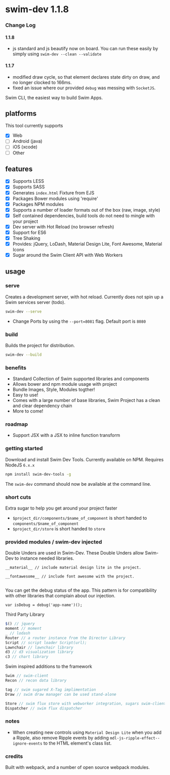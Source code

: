 # swim-dev 1.1.8

### Change Log

#### 1.1.8

* js standard and js beautify now on board. You can run these easily by simply using `swim-dev --clean --validate`

#### 1.1.7

* modified draw cycle, so that element declares state dirty on draw, and no longer clocked to 166ms.
* fixed an issue where our provided `debug` was messing with `SocketJS`. 

Swim CLI, the easiest way to build Swim Apps.

## platforms

This tool currently supports 

- [x] Web
- [ ] Android (java)
- [ ] iOS (xcode)
- [ ] Other

## features

- [x] Supports LESS
- [x] Supports SASS
- [x] Generates `index.html` Fixture from EJS
- [x] Packages Bower modules using 'require'
- [x] Packages NPM modules
- [x] Supports a number of loader formats out of the box (raw, image, style)
- [x] Self contained dependencies, build tools do not need to mingle with your project
- [x] Dev server with Hot Reload (no browser refresh)
- [x] Support for ES6
- [x] Tree Shaking
- [x] Provides: jQuery, LoDash, Material Design Lite, Font Awesome, Material Icons
- [x] Sugar around the Swim Client API with Web Workers

## usage

### serve

Creates a development server, with hot reload. Currently does not spin up a Swim services server (todo).

```bash
swim-dev --serve
```

* Change Ports by using the `--port=8081` flag. Default port is `8080`

### build

Builds the project for distribution.

```bash
swim-dev --build
```

### benefits

* Standard Collection of Swim supported libraries and components
* Allows bower and npm module usage with project
* Bundle Images, Style, Modules togther!
* Easy to use!
* Comes with a large number of base libraries, Swim Project has a clean and clear dependency chain
* More to come!

### roadmap

* Support JSX with a JSX to inline function transform

### getting started

Download and install Swim Dev Tools. Currently available on NPM. Requires NodeJS `6.x.x`

```bash
npm install swim-dev-tools -g
```

The `swim-dev` command should now be available at the command line.

### short cuts

Extra sugar to help you get around your project faster

* `$project_dir/components/$name_of_component` is short handed to `components/$name_of_component`
* `$project_dir/store` is short handed to `store`

### provided modules / swim-dev injected

Double Unders are used in Swim-Dev. These Double Unders allow Swim-Dev to instance needed libraries.

```
__material__ // include material design lite in the project.

__fontawesome__ // include font awesome with the project.


```

You can get the debug status of the app. This pattern is for compatibility with other libraries that complain about our injection.

```
var isDebug = debug('app-name')();
```

Third Party Library

```javascript
$() // jquery
moment // moment
_ // lodash
Router // a router instance from the Director Library
Script // script loader Script(url);
Lawnchair // lawnchair library
d3 // d3 visualization library
c3 // chart library
```

Swim inspired additions to the framework 

```javascript
Swim // swim-client
Recon // recon data library

tag // swim sugared X-Tag implimentation
Draw // swim draw manager can be used stand-alone

Store // swim flux store with webworker integration, sugars swim-client
Dispatcher // swim flux dispatcher
```

### notes

* When creating new controls using `Material Design Lite` when you add a Ripple, also remove Ripple events by adding `mdl-js-ripple-effect--ignore-events` to the HTML element's class list.

### credits

Built with webpack, and a number of open source webpack modules.
